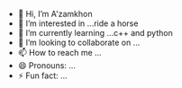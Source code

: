 - 👋 Hi, I’m A'zamkhon
- 👀 I’m interested in ...ride a horse 
- 🌱 I’m currently learning ...c++ and python 
- 💞️ I’m looking to collaborate on ...
- 📫 How to reach me ...
- 😄 Pronouns: ...
- ⚡ Fun fact: ...

<!---
abboskhonovv/abboskhonovv is a ✨ special ✨ repository because its `README.md` (this file) appears on your GitHub profile.
You can click the Preview link to take a look at your changes.
--->
